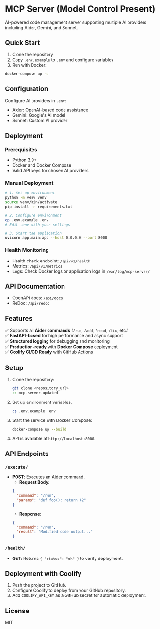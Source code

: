 # MCP Server (Model Control Present)

AI-powered code management server supporting multiple AI providers including Aider, Gemini, and Sonnet.

## Quick Start

1. Clone the repository
2. Copy `.env.example` to `.env` and configure variables
3. Run with Docker:
```bash
docker-compose up -d
```

## Configuration

Configure AI providers in `.env`:
- Aider: OpenAI-based code assistance
- Gemini: Google's AI model
- Sonnet: Custom AI provider

## Deployment

### Prerequisites
- Python 3.9+
- Docker and Docker Compose
- Valid API keys for chosen AI providers

### Manual Deployment
```bash
# 1. Set up environment
python -m venv venv
source venv/bin/activate
pip install -r requirements.txt

# 2. Configure environment
cp .env.example .env
# Edit .env with your settings

# 3. Start the application
uvicorn app.main:app --host 0.0.0.0 --port 8000
```

### Health Monitoring
- Health check endpoint: `/api/v1/health`
- Metrics: `/api/v1/metrics`
- Logs: Check Docker logs or application logs in `/var/log/mcp-server/`

## API Documentation
- OpenAPI docs: `/api/docs`
- ReDoc: `/api/redoc`

## Features

✅ Supports all **Aider commands** (`/run`, `/add`, `/read`, `/fix`, etc.)  
✅ **FastAPI-based** for high performance and async support  
✅ **Structured logging** for debugging and monitoring  
✅ **Production-ready** with **Docker Compose** deployment  
✅ **Coolify CI/CD Ready** with GitHub Actions  

## Setup

1. Clone the repository:
    ```bash
    git clone <repository_url>
    cd mcp-server-updated
    ```

2. Set up environment variables:
    ```bash
    cp .env.example .env
    ```

3. Start the service with Docker Compose:
    ```bash
    docker-compose up --build
    ```

4. API is available at `http://localhost:8000`.

## API Endpoints

### `/execute/`

- **POST**: Executes an Aider command.
    - **Request Body**:
    ```json
    {
      "command": "/run",
      "params": "def foo(): return 42"
    }
    ```
    - **Response**:
    ```json
    {
      "command": "/run",
      "result": "Modified code output..."
    }
    ```

### `/health/`
- **GET**: Returns `{ "status": "ok" }` to verify deployment.

## Deployment with Coolify

1. Push the project to GitHub.  
2. Configure Coolify to deploy from your GitHub repository.  
3. Add `COOLIFY_API_KEY` as a GitHub secret for automatic deployment.  

## License

MIT
